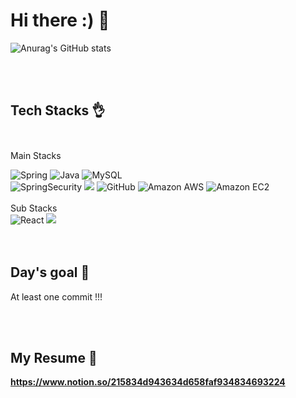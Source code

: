 # Hi there :) 👋

![Anurag's GitHub stats](https://github-readme-stats.vercel.app/api?username=Fouink&show_icons=true&theme=radical)

<br/><br/>

## Tech Stacks 👌 <br/><br/>
Main Stacks <br/>
  <div>
<img alt="Spring" src ="https://img.shields.io/badge/SpringBoot-6DB33F.svg?&style=for-the-badge&logo=Spring&logoColor=white"/>
<img alt="Java" src ="https://img.shields.io/badge/Java-007396.svg?&style=for-the-badge&logo=Java&logoColor=white"/>
<img alt="MySQL" src ="https://img.shields.io/badge/MySQL-4479A1.svg?&style=for-the-badge&logo=MySQL&logoColor=white"/>
  </div>
  <div>
<img alt="SpringSecurity" src ="https://img.shields.io/badge/SpringSecurity-6DB33F.svg?&style=for-the-badge&logo=SpringSecurity&logoColor=white"/>
<img src="https://img.shields.io/badge/jquery-0769AD?style=for-the-badge&logo=jquery&logoColor=white">
<img alt="GitHub" src ="https://img.shields.io/badge/GitHub-F05032.svg?&style=for-the-badge&logo=GitHub&logoColor=white"/>
<img alt="Amazon AWS" src="https://img.shields.io/badge/Amazon AWS-232F3E?style=for-the-badge&logo=Amazon AWS&logoColor=white"/>
<img alt="Amazon EC2" src="https://img.shields.io/badge/Amazon EC2-FF4F8B?style=for-the-badge&logo=Amazon EC2&logoColor=white"/>
  </div>
  <br/>
Sub Stacks <br/>
<div>
<img alt="React" src ="https://img.shields.io/badge/React-61DAFB.svg?&style=for-the-badge&logo=React&logoColor=black"/>
<img src="https://img.shields.io/badge/html5-E34F26?style=for-the-badge&logo=html5&logoColor=white">
</div>
<br/><br/>

## Day's goal 💪 <br/>
At least one commit !!!

<br/><br/>

## My Resume 🧾 <br/>
<strong>https://www.notion.so/215834d943634d658faf934834693224</strong>


<!--
**sese1212/sese1212** is a ✨ _special_ ✨ repository because its `README.md` (this file) appears on your GitHub profile.

Here are some ideas to get you started:
<img alt="JQuery" src ="https://img.shields.io/badge/JQuery-0769AD.svg?&style=for-the-badge&logo=JQuery&logoColor=white"/>



- 🔭 I’m currently working on ...
- 🌱 I’m currently learning ...
- 👯 I’m looking to collaborate on ...
- 🤔 I’m looking for help with ...
- 💬 Ask me about ...
- 📫 How to reach me: ...
- 😄 Pronouns: ...
- ⚡ Fun fact: ...
-->
